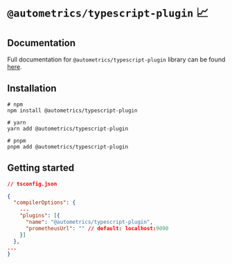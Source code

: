
# `@autometrics/typescript-plugin` 📈

## Documentation

Full documentation for `@autometrics/typescript-plugin` library can be found
[here](https://github.com/autometrics-dev/autometrics-ts).

## Installation

```shell
# npm
npm install @autometrics/typescript-plugin

# yarn
yarn add @autometrics/typescript-plugin

# pnpm
pnpm add @autometrics/typescript-plugin
```

## Getting started

```json
// tsconfig.json

{
  "compilerOptions": {
    ...
    "plugins": [{
      "name": "@autometrics/typescript-plugin",
      "prometheusUrl": "" // default: localhost:9090
    }]
  },
...
}
```
